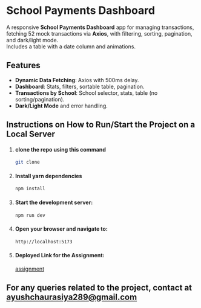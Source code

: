 # School Payments Dashboard

A responsive **School Payments Dashboard** app for managing transactions, fetching 52 mock transactions via **Axios**, with filtering, sorting, pagination, and dark/light mode.  
Includes a table with a date column and animations.


## Features

- **Dynamic Data Fetching**: Axios with 500ms delay.
- **Dashboard**: Stats, filters, sortable table, pagination.
- **Transactions by School**: School selector, stats, table (no sorting/pagination). 
- **Dark/Light Mode** and error handling.


## Instructions on How to Run/Start the Project on a Local Server
1. #### clone the repo using this command
    ```bash
    git clone 
    ```
2. #### Install yarn dependencies
    ```bash
    npm install
    ```
3. #### Start the development server:
    ```bash
    npm run dev
    ```
4. #### Open your browser and navigate to:
     ```bash
    http://localhost:5173
    ```
4. #### Deployed Link for the Assignment:
    [assignment]()
## For any queries related to the project, contact at ayushchaurasiya289@gmail.com